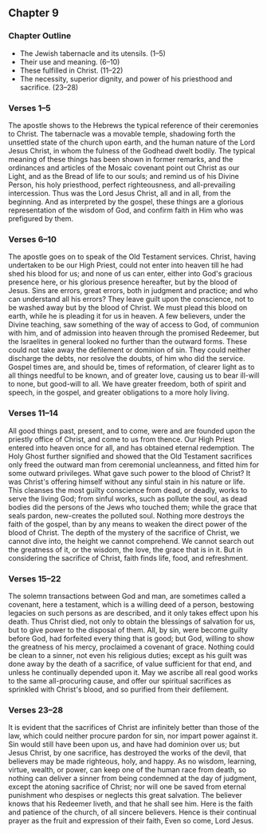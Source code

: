 ## Chapter 9

### Chapter Outline

- The Jewish tabernacle and its utensils. (1–5)
- Their use and meaning. (6–10)
- These fulfilled in Christ. (11–22)
- The necessity, superior dignity, and power of his priesthood and sacrifice. (23–28)

### Verses 1–5

The apostle shows to the Hebrews the typical reference of their ceremonies to Christ. The tabernacle was a movable temple, shadowing forth the unsettled state of the church upon earth, and the human nature of the Lord Jesus Christ, in whom the fulness of the Godhead dwelt bodily. The typical meaning of these things has been shown in former remarks, and the ordinances and articles of the Mosaic covenant point out Christ as our Light, and as the Bread of life to our souls; and remind us of his Divine Person, his holy priesthood, perfect righteousness, and all-prevailing intercession. Thus was the Lord Jesus Christ, all and in all, from the beginning. And as interpreted by the gospel, these things are a glorious representation of the wisdom of God, and confirm faith in Him who was prefigured by them.

### Verses 6–10

The apostle goes on to speak of the Old Testament services. Christ, having undertaken to be our High Priest, could not enter into heaven till he had shed his blood for us; and none of us can enter, either into God's gracious presence here, or his glorious presence hereafter, but by the blood of Jesus. Sins are errors, great errors, both in judgment and practice; and who can understand all his errors? They leave guilt upon the conscience, not to be washed away but by the blood of Christ. We must plead this blood on earth, while he is pleading it for us in heaven. A few believers, under the Divine teaching, saw something of the way of access to God, of communion with him, and of admission into heaven through the promised Redeemer, but the Israelites in general looked no further than the outward forms. These could not take away the defilement or dominion of sin. They could neither discharge the debts, nor resolve the doubts, of him who did the service. Gospel times are, and should be, times of reformation, of clearer light as to all things needful to be known, and of greater love, causing us to bear ill-will to none, but good-will to all. We have greater freedom, both of spirit and speech, in the gospel, and greater obligations to a more holy living.

### Verses 11–14

All good things past, present, and to come, were and are founded upon the priestly office of Christ, and come to us from thence. Our High Priest entered into heaven once for all, and has obtained eternal redemption. The Holy Ghost further signified and showed that the Old Testament sacrifices only freed the outward man from ceremonial uncleanness, and fitted him for some outward privileges. What gave such power to the blood of Christ? It was Christ's offering himself without any sinful stain in his nature or life. This cleanses the most guilty conscience from dead, or deadly, works to serve the living God; from sinful works, such as pollute the soul, as dead bodies did the persons of the Jews who touched them; while the grace that seals pardon, new-creates the polluted soul. Nothing more destroys the faith of the gospel, than by any means to weaken the direct power of the blood of Christ. The depth of the mystery of the sacrifice of Christ, we cannot dive into, the height we cannot comprehend. We cannot search out the greatness of it, or the wisdom, the love, the grace that is in it. But in considering the sacrifice of Christ, faith finds life, food, and refreshment.

### Verses 15–22

The solemn transactions between God and man, are sometimes called a covenant, here a testament, which is a willing deed of a person, bestowing legacies on such persons as are described, and it only takes effect upon his death. Thus Christ died, not only to obtain the blessings of salvation for us, but to give power to the disposal of them. All, by sin, were become guilty before God, had forfeited every thing that is good; but God, willing to show the greatness of his mercy, proclaimed a covenant of grace. Nothing could be clean to a sinner, not even his religious duties; except as his guilt was done away by the death of a sacrifice, of value sufficient for that end, and unless he continually depended upon it. May we ascribe all real good works to the same all-procuring cause, and offer our spiritual sacrifices as sprinkled with Christ's blood, and so purified from their defilement.

### Verses 23–28

It is evident that the sacrifices of Christ are infinitely better than those of the law, which could neither procure pardon for sin, nor impart power against it. Sin would still have been upon us, and have had dominion over us; but Jesus Christ, by one sacrifice, has destroyed the works of the devil, that believers may be made righteous, holy, and happy. As no wisdom, learning, virtue, wealth, or power, can keep one of the human race from death, so nothing can deliver a sinner from being condemned at the day of judgment, except the atoning sacrifice of Christ; nor will one be saved from eternal punishment who despises or neglects this great salvation. The believer knows that his Redeemer liveth, and that he shall see him. Here is the faith and patience of the church, of all sincere believers. Hence is their continual prayer as the fruit and expression of their faith, Even so come, Lord Jesus.


